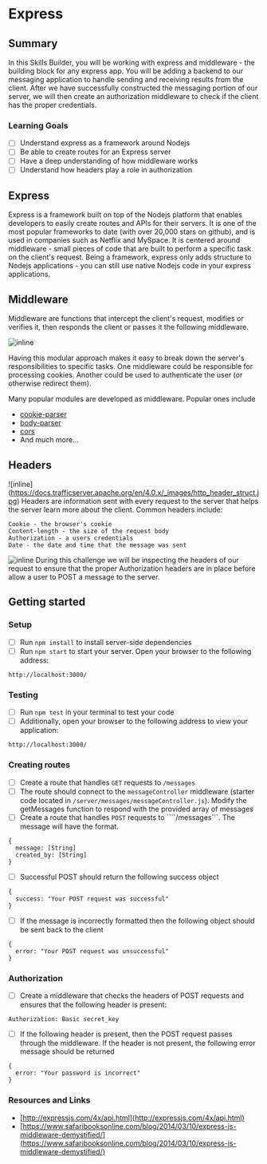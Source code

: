 # Express

## Summary
In this Skills Builder, you will be working with express and middleware - the building block for any express app. You will be adding a backend to our messaging application to handle sending and receiving results from the client. After we have successfully constructed the messaging portion of our server, we will then create an authorization middleware to check if the client has the proper credentials.

### Learning Goals
- [ ] Understand express as a framework around Nodejs
- [ ] Be able to create routes for an Express server
- [ ] Have a deep understanding of how middleware works
- [ ] Understand how headers play a role in authorization

## Express
Express is a framework built on top of the Nodejs platform that enables developers to easily create routes and APIs for their servers. It is one of the most popular frameworks to date (with over 20,000 stars on github), and is used in companies such as Netflix and MySpace. It is centered around middleware - small pieces of code that are built to perform a specific task on the client's request. Being a framework, express only adds structure to Nodejs applications - you can still use native Nodejs code in your express applications.

## Middleware
Middleware are functions that intercept the client's request, modifies or verifies it, then responds the client or passes it the following middleware.

![inline](http://media.developeriq.in/images/nodeexpress_2_9_2015_1.png)

Having this modular approach makes it easy to break down the server's responsibilities to specific tasks. One middleware could be responsible for processing cookies. Another could be used to authenticate the user (or otherwise redirect them).

Many popular modules are developed as middleware. Popular ones include

- [cookie-parser](https://github.com/expressjs/cookie-parser)
- [body-parser](https://github.com/expressjs/body-parser)
- [cors](https://github.com/expressjs/cors)
- And much more...

## Headers
![inline] (https://docs.trafficserver.apache.org/en/4.0.x/_images/http_header_struct.jpg)
Headers are information sent with every request to the server that helps the server learn more about the client. Common headers include:
````
Cookie - the browser's cookie
Content-length - the size of the request body
Authorization - a users credentials
Date - the date and time that the message was sent
````

![inline](https://www.dropbox.com/s/nftf9cv38ju5g3n/Screenshot%202015-10-27%2010.43.54.png?dl=1)
During this challenge we will be inspecting the headers of our request to ensure that the proper Authorization headers are in place before allow a user to POST a message to the server.

## Getting started

### Setup
- [ ] Run ```npm install``` to install server-side dependencies
- [ ] Run ```npm start``` to start your server. Open your browser to the following address:
````
http://localhost:3000/
````

### Testing
- [ ] Run ```npm test``` in your terminal to test your code
- [ ] Additionally, open your browser to the following address to view your application:
````
http://localhost:3000/
````

### Creating routes
- [ ] Create a route that handles ```GET``` requests to ```/messages```
- [ ] The route should connect to the ```messageController``` middleware (starter code located in `/server/messages/messageController.js`). Modify the getMessages function to respond with the provided array of messages
- [ ] Create a route that handles ```POST``` requests to ````/messages```. The message will have the format.
````
{
  message: [String]
  created_by: [String]
}
````
- [ ] Successful POST should return the following success object
````
{
  success: "Your POST request was successful"
}
````
- [ ] If the message is incorrectly formatted then the following object should be sent back to the client
````
{
  error: "Your POST request was unsuccessful"
}
````

### Authorization
- [ ] Create a middleware that checks the headers of POST requests and ensures that the following header is present:
````
Authorization: Basic secret_key
````
- [ ] If the following header is present, then the POST request passes through the middleware. If the header is not present, the following error message should be returned
````
{
  error: "Your password is incorrect"
}
````

### Resources and Links
- [http://expressjs.com/4x/api.html](http://expressjs.com/4x/api.html)
- [https://www.safaribooksonline.com/blog/2014/03/10/express-js-middleware-demystified/](https://www.safaribooksonline.com/blog/2014/03/10/express-js-middleware-demystified/)
